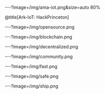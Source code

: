 ---?image=/img/ama-iot.png&size=auto 80%

@title[Ark-IoT: HackPrinceton]

---?image=/img/opensource.png

---?image=/img/blockchain.png

---?image=/img/decentralized.png

---?image=/img/community.png

---?image=/img/fast.png

---?image=/img/safe.png

---?image=/img/ship.png
